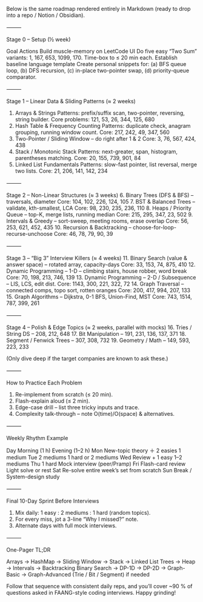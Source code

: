 Below is the same roadmap rendered entirely in Markdown (ready to drop into a repo / Notion / Obsidian).

⸻

Stage 0 – Setup (½ week)

Goal	Actions
Build muscle-memory on LeetCode UI	Do five easy “Two Sum” variants: 1, 167, 653, 1099, 170. Time-box to ≤ 20 min each.
Establish baseline language template	Create personal snippets for: (a) BFS queue loop, (b) DFS recursion, (c) in-place two-pointer swap, (d) priority-queue comparator.



⸻

Stage 1 – Linear Data & Sliding Patterns (≈ 2 weeks)
1.	Arrays & Strings
Patterns: prefix/suffix scan, two-pointer, reversing, string builder.
Core problems: 121, 53, 26, 344, 125, 680
2.	Hash Table & Frequency Counting
Patterns: duplicate check, anagram grouping, running window count.
Core: 217, 242, 49, 347, 560
3.	Two-Pointer / Sliding Window – do right after 1 & 2
Core: 3, 76, 567, 424, 438
4.	Stack / Monotonic Stack
Patterns: next-greater, span, histogram, parentheses matching.
Core: 20, 155, 739, 901, 84
5.	Linked List Fundamentals
Patterns: slow-fast pointer, list reversal, merge two lists.
Core: 21, 206, 141, 142, 234

⸻

Stage 2 – Non-Linear Structures (≈ 3 weeks)
6.	Binary Trees (DFS & BFS) – traversals, diameter
Core: 104, 102, 226, 124, 105
7.	BST & Balanced Trees – validate, kth-smallest, LCA
Core: 98, 230, 235, 236, 110
8.	Heaps / Priority Queue – top-K, merge lists, running median
Core: 215, 295, 347, 23, 502
9.	Intervals & Greedy – sort-sweep, meeting rooms, erase overlap
Core: 56, 253, 621, 452, 435
10.	Recursion & Backtracking – choose-for-loop-recurse-unchoose
Core: 46, 78, 79, 90, 39

⸻

Stage 3 – “Big 3” Interview Killers (≈ 4 weeks)
11.	Binary Search (value & answer space) – rotated array, capacity-days
Core: 33, 153, 74, 875, 410
12.	Dynamic Programming – 1-D – climbing stairs, house robber, word break
Core: 70, 198, 213, 746, 139
13.	Dynamic Programming – 2-D / Subsequence – LIS, LCS, edit dist.
Core: 1143, 300, 221, 322, 72
14.	Graph Traversal – connected comps, topo sort, rotten oranges
Core: 200, 417, 994, 207, 133
15.	Graph Algorithms – Dijkstra, 0-1 BFS, Union-Find, MST
Core: 743, 1514, 787, 399, 261

⸻

Stage 4 – Polish & Edge Topics (≈ 2 weeks, parallel with mocks)
16.	Tries / String DS – 208, 212, 648
17.	Bit Manipulation – 191, 231, 136, 137, 371
18.	Segment / Fenwick Trees – 307, 308, 732
19.	Geometry / Math – 149, 593, 223, 233

(Only dive deep if the target companies are known to ask these.)

⸻

How to Practice Each Problem
1.	Re-implement from scratch (≤ 20 min).
2.	Flash-explain aloud (≤ 2 min).
3.	Edge-case drill – list three tricky inputs and trace.
4.	Complexity talk-through – note O(time)/O(space) & alternatives.

⸻

Weekly Rhythm Example

Day	Morning (1 h)	Evening (1–2 h)
Mon	New-topic theory ＋ 2 easies	1 medium
Tue	2 mediums	1 hard or 2 mediums
Wed	Review + 1 easy	1–2 mediums
Thu	1 hard	Mock interview (peer/Pramp)
Fri	Flash-card review	Light solve or rest
Sat	Re-solve entire week’s set from scratch
Sun	Break / System-design study



⸻

Final 10-Day Sprint Before Interviews
1.	Mix daily: 1 easy : 2 mediums : 1 hard (random topics).
2.	For every miss, jot a 3-line “Why I missed?” note.
3.	Alternate days with full mock interviews.

⸻

One-Pager TL;DR

Arrays → HashMap → Sliding Window → Stack → Linked List
Trees → Heap → Intervals → Backtracking
Binary Search → DP-1D → DP-2D → Graph-Basic → Graph-Advanced
(Trie / Bit / Segment) if needed

Follow that sequence with consistent daily reps, and you’ll cover ~90 % of questions asked in FAANG-style coding interviews. Happy grinding!
